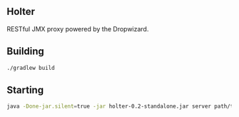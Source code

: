 ## Holter

RESTful JMX proxy powered by the Dropwizard.

## Building

```bash
./gradlew build
```

## Starting

```bash
java -Done-jar.silent=true -jar holter-0.2-standalone.jar server path/to/settings.yml
```
